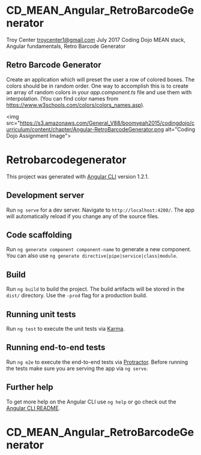 # CD_MEAN_Angular_RetroBarcodeGenerator
Troy Center troycenter1@gmail.com July 2017
Coding Dojo MEAN stack, Angular fundamentals, Retro Barcode Generator

## Retro Barcode Generator

Create an application which will preset the user a row of colored boxes. The colors should be in random order. One way to accomplish this is to create an array of random colors in your <i>app.component.ts</i> file and use them with interpolation. (You can find color names from https://www.w3schools.com/colors/colors_names.asp).

<img src="https://s3.amazonaws.com/General_V88/boomyeah2015/codingdojo/curriculum/content/chapter/Angular-RetroBarcodeGenerator.png alt="Coding Dojo Assignment Image">

# Retrobarcodegenerator

This project was generated with [Angular CLI](https://github.com/angular/angular-cli) version 1.2.1.

## Development server

Run `ng serve` for a dev server. Navigate to `http://localhost:4200/`. The app will automatically reload if you change any of the source files.

## Code scaffolding

Run `ng generate component component-name` to generate a new component. You can also use `ng generate directive|pipe|service|class|module`.

## Build

Run `ng build` to build the project. The build artifacts will be stored in the `dist/` directory. Use the `-prod` flag for a production build.

## Running unit tests

Run `ng test` to execute the unit tests via [Karma](https://karma-runner.github.io).

## Running end-to-end tests

Run `ng e2e` to execute the end-to-end tests via [Protractor](http://www.protractortest.org/).
Before running the tests make sure you are serving the app via `ng serve`.

## Further help

To get more help on the Angular CLI use `ng help` or go check out the [Angular CLI README](https://github.com/angular/angular-cli/blob/master/README.md).
# CD_MEAN_Angular_RetroBarcodeGenerator
